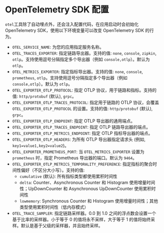 # OpenTelemetry SDK 配置

`otel`工具除了自动埋点外，还会注入配置代码，在应用启动时会初始化 OpenTelemetry SDK，使用以下环境变量可以改变 OpenTelemetry SDK 的行为。

- `OTEL_SERVICE_NAME`: 为您的应用指定服务名称。
- `OTEL_TRACES_EXPORTER`: 指定链路导出器。支持的值: `none`, `console`, `zipkin`, `otlp`。支持使用逗号分隔指定多个导出器（例如 `console,otlp`）。默认为 `otlp`。
- `OTEL_METRICS_EXPORTER`: 指定指标导出器。支持的值: `none`, `console`, `prometheus`, `otlp`。支持使用逗号分隔指定多个导出器（例如 `console,otlp`）。默认为 `otlp`。
- `OTEL_EXPORTER_OTLP_PROTOCOL`: 指定 OTLP 协议，用于链路和指标。支持的值: `http/protobuf` (默认), `grpc`。
- `OTEL_EXPORTER_OTLP_TRACES_PROTOCOL`: 指定用于链路的 OTLP 协议，会覆盖 `OTEL_EXPORTER_OTLP_PROTOCOL` 的设置。支持的值: `http/protobuf` (默认), `grpc`。
- `OTEL_EXPORTER_OTLP_ENDPOINT`: 指定 OTLP 导出器的通用端点。
- `OTEL_EXPORTER_OTLP_TRACES_ENDPOINT`: 指定 OTLP 链路导出器的端点。
- `OTEL_EXPORTER_OTLP_METRICS_ENDPOINT`: 指定 OTLP 指标导出器的端点。
- `OTEL_EXPORTER_OTLP_HEADERS`: 为所有 OTLP 导出器指定请求头 (例如, `key1=value1,key2=value2`)。
- `OTEL_EXPORTER_PROMETHEUS_PORT`: 当 `OTEL_METRICS_EXPORTER` 设置为 `prometheus` 时，指定 Prometheus 导出器的端口。默认为 `9464`。
- `OTEL_EXPORTER_OTLP_METRICS_TEMPORALITY_PREFERENCE`: 指定指标的聚合时间性偏好（不区分大小写）。支持的值:
  - `cumulative` (默认): 所有指标类型都使用累积时间性
  - `delta`: Counter、Asynchronous Counter 和 Histogram 使用增量时间性；UpDownCounter 和 Asynchronous UpDownCounter 使用累积时间性
  - `lowmemory`: Synchronous Counter 和 Histogram 使用增量时间性；其他类型使用累积时间性（低内存模式）
- `OTEL_TRACE_SAMPLER`: 指定链路采样器。0.0 到 1.0 之间的浮点数会设置一个基于比率的采样器。小于等于 0 的值将永不采样，大于等于 1 的值将始终采样。默认是基于父级的采样器，并且始终采样。
